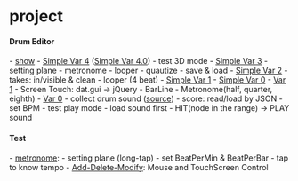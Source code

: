 # project
<h4>Drum Editor</h4>
- <a href="http://jennyhyc.github.io/project/DrumEditor/simple_show.html">show</a>
- <a href="http://jennyhyc.github.io/project/DrumEditor/simple_var4.html">Simple Var 4</a> (<a href="http://jennyhyc.github.io/project/DrumEditor/simple_var4.0.html">Simple Var 4.0</a>)
  - test 3D mode
- <a href="http://jennyhyc.github.io/project/DrumEditor/simple_var3.html">Simple Var 3</a>
  - setting plane
    - metronome
    - looper
    - quautize
  - save & load
- <a href="http://jennyhyc.github.io/project/DrumEditor/simple_var2.html">Simple Var 2</a>
  - takes: in/visible & clean
  - looper (4 beat)
- <a href="http://jennyhyc.github.io/project/DrumEditor/simple_var1.html">Simple Var 1</a>
- <a href="http://jennyhyc.github.io/project/DrumEditor/simple_var0.html">Simple Var 0</a>
- <a href="http://jennyhyc.github.io/project/DrumEditor/var1.html">Var 1</a>
  - Screen Touch: dat.gui  → jQuery
  - BarLine
  - Metronome(half, quarter, eighth)
- <a href="http://jennyhyc.github.io/project/DrumEditor/var0.html">Var 0</a>
  - collect drum sound (<a href="http://sampleswap.org/filebrowser-new.php?d=DRUMS+(FULL+KITS)%2F">source</a>)
  - score: read/load by JSON
  - set BPM
  - test play mode
    - load sound first
    - HIT(node in the range) → PLAY sound

<h4>Test</h4>
- <a href="http://jennyhyc.github.io/project/test/metronome.html" target="_blank">metronome</a>:
  - setting plane (long-tap) 
  - set BeatPerMin & BeatPerBar
  - tap to know tempo
- <a href="http://jennyhyc.github.io/project/test/Add-Delete-Modify.html" target="_blank">Add-Delete-Modify</a>: 
  Mouse and TouchScreen Control

  
